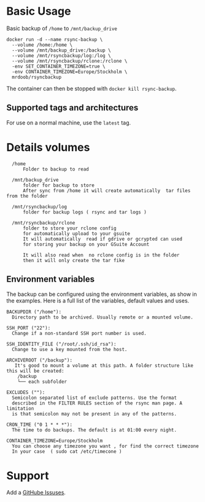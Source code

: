 # Basic Usage

Basic backup of `/home` to `/mnt/backup_drive`

    docker run -d --name rsync-backup \
      --volume /home:/home \
      --volume /mnt/backup_drive:/backup \
      --volume /mnt/rsyncbackup/log:/log \
      --volume /mnt/rsyncbackup/rclone:/rclone \
      -env SET_CONTAINER_TIMEZONE=true \
      -env CONTAINER_TIMEZONE=Europe/Stockholm \
      mrdoob/rsyncbackup


The container can then be stopped with `docker kill rsync-backup`.

## Supported tags and architectures

For use on a normal machine, use the `latest` tag.

# Details volumes 

      /home
          Folder to backup to read 

      /mnt/backup_drive
          folder for backup to store 
          After sync from /home it will create automatically  tar files from the folder 

      /mnt/rsyncbackup/log
          folder for backup logs ( rsync and tar logs )

      /mnt/rsyncbackup/rclone
          folder to store your rclone config 
          for automatically upload to your gsuite 
          It will automatically  read if gdrive or gcrypted can used 
          for storing your backup on your GSuite Account 

          It will also read when  no rclone config is in the folder
          then it will only create the tar fike
 


## Environment variables

The backup can be configured using the environment variables, as show in the
examples. Here is a full list of the variables, default values and uses.


    BACKUPDIR ("/home"): 
      Directory path to be archived. Usually remote or a mounted volume.

    SSH_PORT ("22"): 
      Change if a non-standard SSH port number is used.

    SSH_IDENTITY_FILE ("/root/.ssh/id_rsa"): 
      Change to use a key mounted from the host.
 
    ARCHIVEROOT ("/backup"): 
       It's good to mount a volume at this path. A folder structure like this will be created:
        /backup
        └── each subfolder 

    EXCLUDES (""): 
      Semicolon separated list of exclude patterns. Use the format
      described in the FILTER RULES section of the rsync man page. A limitation
      is that semicolon may not be present in any of the patterns.

    CRON_TIME ("0 1 * * *"): 
      The time to do backups. The default is at 01:00 every night.

    CONTAINER_TIMEZONE=Europe/Stockholm
      You can choose any timezone you want , for find the correct timezone 
      In your case  ( sudo cat /etc/timecone )



# Support

Add a [GitHube Issuses](https://github.com/doob187/docker-rsync-backup/issues).
